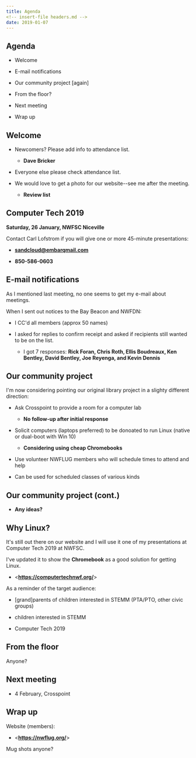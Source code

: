 ```yaml
---
title: Agenda
<!-- insert-file headers.md -->
date: 2019-01-07
---
```


## Agenda

* Welcome

* E-mail notifications

* Our community project [again]

* From the floor?

* Next meeting

* Wrap up

## Welcome

* Newcomers?  Please add info to attendance list.

    + **Dave Bricker**

* Everyone else please check attendance list.

* We would love to get a photo for our website--see me after the
  meeting.

    + **Review list**

## Computer Tech 2019

**Saturday, 26 January, NWFSC Niceville**

Contact Carl Lofstrom if you will give one or more 45-minute presentations:

* **sandcloud@embarqmail.com**

* **850-586-0603**

## E-mail notifications

As I mentioned last meeting, no one seems to get my e-mail about meetings.

When I sent out notices to the Bay Beacon and NWFDN:

* I CC'd all members (approx 50 names)

* I asked for replies to confirm receipt and asked if recipients still
  wanted to be on the list.

    + I got 7 responses: **Rick Foran, Chris Roth, Ellis Boudreaux, Ken Bentley,
      David Bentley, Joe Reyenga, and Kevin Dennis**

## Our community project

I'm now considering pointing our original library project in a slighty
different direction:

* Ask Crosspoint to provide a room for a computer lab

    + **No follow-up after initial response**

* Solicit computers (laptops preferred) to be donoated to run Linux
  (native or dual-boot with Win 10)

    + **Considering using cheap Chromebooks**

* Use volunteer NWFLUG members who will schedule times to attend and help

* Can be used for scheduled classes of various kinds


## Our community project (cont.)

* **Any ideas?**

## Why Linux?

It's still out there on our website and I will use it one of my
presentations at Computer Tech 2019 at NWFSC.

I've updated it to show the **Chromebook** as a good solution for getting
Linux.

* <**<https://computertechnwf.org/>**>

As a reminder of the target audience:

* [grand]parents of children interested in STEMM (PTA/PTO, other civic groups)

* children interested in STEMM

* Computer Tech 2019

## From the floor

Anyone?

## Next meeting

* 4 February, Crosspoint

## Wrap up

Website (members):

* <**<https://nwflug.org/>**>

Mug shots anyone?

